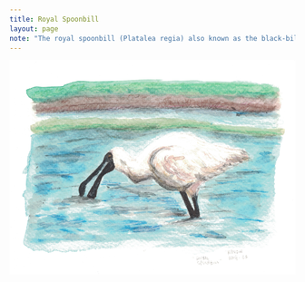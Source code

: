 ```yaml
---
title: Royal Spoonbill
layout: page
note: "The royal spoonbill (Platalea regia) also known as the black-billed spoonbill, occurs in intertidal flats and shallows of fresh and saltwater wetlands in Australia, New Zealand, Indonesia, Papua New Guinea, and the Solomon Islands. It has also been recorded as a vagrant in New Caledonia. The royal spoonbill lives in wetlands and feeds on crustaceans, fish and small insects by sweeping its bill from side to side. It always flies with its head extended. Widespread throughout its large range, the royal spoonbill is evaluated as Least Concern on the IUCN Red List of Threatened Species. "
---
```


<img src="/assets/pages/art/images/royal-spoonbill.png">
